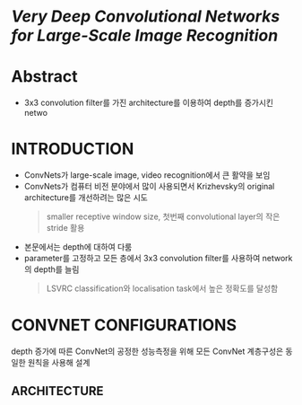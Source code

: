 # *Very Deep Convolutional Networks for Large-Scale Image Recognition*
# Abstract
* 3x3 convolution filter를 가진 architecture를 이용하여 depth를 증가시킨 netwo


# INTRODUCTION
* ConvNets가 large-scale image, video recognition에서 큰 활약을 보임
* ConvNets가 컴퓨터 비전 분야에서 많이 사용되면서 Krizhevsky의 original architecture를 개선하려는 많은 시도
  > smaller receptive window size, 첫번째 convolutional layer의 작은 stride 활용
* 본문에서는 depth에 대하여 다룸
* parameter를 고정하고 모든 층에서 3x3 convolution filter를 사용하여 network의 depth를 늘림
  > LSVRC classification와 localisation task에서 높은 정확도를 달성함


# CONVNET CONFIGURATIONS
depth 증가에 따른 ConvNet의 공정한 성능측정을 위해 모든 ConvNet 계층구성은 동일한 원칙을 사용해 설계

## ARCHITECTURE

